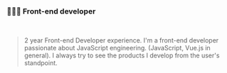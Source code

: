 ### 👩🏻‍💻 Front-end developer 
<br />

>2 year Front-end Developer experience.
> I'm a front-end developer passionate about JavaScript engineering. (JavaScript, Vue.js in general).
 I always try to see the products I develop from the user's standpoint.

 <br />  


